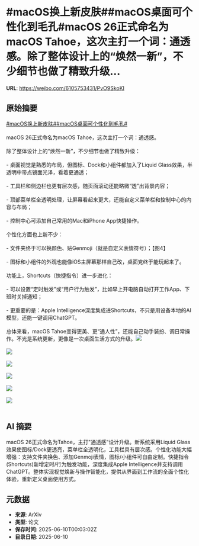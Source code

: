 # #macOS换上新皮肤##macOS桌面可个性化到毛孔#macOS 26正式命名为macOS Tahoe，这次主打一个词：通透感。除了整体设计上的“焕然一新”，不少细节也做了精致升级...

**URL**: https://weibo.com/6105753431/PvO9SkoKI

## 原始摘要

<a href="https://m.weibo.cn/search?containerid=231522type%3D1%26t%3D10%26q%3D%23macOS%E6%8D%A2%E4%B8%8A%E6%96%B0%E7%9A%AE%E8%82%A4%23&amp;extparam=%23macOS%E6%8D%A2%E4%B8%8A%E6%96%B0%E7%9A%AE%E8%82%A4%23" data-hide=""><span class="surl-text">#macOS换上新皮肤#</span></a><a href="https://m.weibo.cn/search?containerid=231522type%3D1%26t%3D10%26q%3D%23macOS%E6%A1%8C%E9%9D%A2%E5%8F%AF%E4%B8%AA%E6%80%A7%E5%8C%96%E5%88%B0%E6%AF%9B%E5%AD%94%23&amp;extparam=%23macOS%E6%A1%8C%E9%9D%A2%E5%8F%AF%E4%B8%AA%E6%80%A7%E5%8C%96%E5%88%B0%E6%AF%9B%E5%AD%94%23" data-hide=""><span class="surl-text">#macOS桌面可个性化到毛孔#</span></a><br><br>macOS 26正式命名为macOS Tahoe，这次主打一个词：通透感。<br><br>除了整体设计上的“焕然一新”，不少细节也做了精致升级：<br><br>- 桌面视觉是熟悉的布局，但图标、Dock和小组件都加入了Liquid Glass效果，半透明中带点镜面光泽，看着更通透；<br>    <br>- 工具栏和侧边栏也更有层次感，随页面滚动还能略微“透”出背景内容；<br>    <br>- 顶部菜单栏全透明处理，让屏幕看起来更大，还能自定义菜单栏和控制中心的内容与布局；<br>    <br>- 控制中心可添加自己常用的Mac和iPhone App快捷操作。<br>    <br>个性化方面也上新不少：<br><br>- 文件夹终于可以换颜色、贴Genmoji（就是自定义表情符号）；【图4】<br>    <br>- 图标和小组件的外观也能像iOS主屏幕那样自己改，桌面党终于能玩起来了。<br>    <br>功能上，Shortcuts（快捷指令）进一步进化：<br><br>- 可以设置“定时触发”或“用户行为触发”，比如早上开电脑自动打开工作App、下班时关掉通知；<br>    <br>- 更重要的是：Apple Intelligence深度集成进Shortcuts，不只是用设备本地的AI模型，还能一键调用ChatGPT。<br>    <br>总体来看，macOS Tahoe变得更美、更“通人性”，还能自己动手装扮、调日常操作。不光是系统更新，更像是一次桌面生活方式的升级。<img style="" src="https://tvax4.sinaimg.cn/large/006Fd7o3ly1i29mj70a15j30a005ngmq.jpg" referrerpolicy="no-referrer"><br><br><img style="" src="https://tvax3.sinaimg.cn/large/006Fd7o3ly1i29mq4apvlj30p00e2wnl.jpg" referrerpolicy="no-referrer"><br><br><img style="" src="https://tvax2.sinaimg.cn/large/006Fd7o3ly1i29mkb214hj30a005nt9v.jpg" referrerpolicy="no-referrer"><br><br><img style="" src="https://tvax3.sinaimg.cn/large/006Fd7o3ly1i29mm3lw8dj30p00e2jtl.jpg" referrerpolicy="no-referrer"><br><br><img style="" src="https://tvax4.sinaimg.cn/large/006Fd7o3ly1i29mjamxetj30a005n3zq.jpg" referrerpolicy="no-referrer"><br><br><img style="" src="https://tvax4.sinaimg.cn/large/006Fd7o3ly1i29mjxgst1j30p00e2n36.jpg" referrerpolicy="no-referrer"><br><br>

## AI 摘要

macOS 26正式命名为Tahoe，主打"通透感"设计升级。新系统采用Liquid Glass效果使图标/Dock更透亮，菜单栏全透明化，工具栏具有层次感。个性化功能大幅增强：支持文件夹换色、添加Genmoji表情，图标/小组件可自由定制。快捷指令(Shortcuts)新增定时/行为触发功能，深度集成Apple Intelligence并支持调用ChatGPT。整体实现视觉焕新与操作智能化，提供从界面到工作流的全面个性化体验，重新定义桌面使用方式。

## 元数据

- **来源**: ArXiv
- **类型**: 论文
- **保存时间**: 2025-06-10T00:03:02Z
- **目录日期**: 2025-06-10
